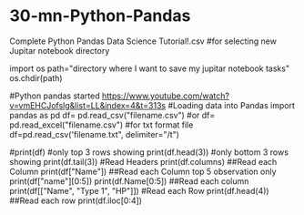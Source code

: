 # 30-mn-Python-Pandas
Complete Python Pandas Data Science Tutorial!.csv
#for selecting new Jupitar notebook directory

import os 
path="directory where I want to save my jupitar notebook tasks"
os.chdir(path)

#Python pandas started 
https://www.youtube.com/watch?v=vmEHCJofslg&list=LL&index=4&t=313s
#Loading data into Pandas
import pandas as pd
df= pd.read_csv("filename.csv")
#or df= pd.read_excel("filename.csv")
#for txt format file       df=pd.read_csv('filename.txt", delimiter="/t")

#print(df)
#only top 3 rows showing
print(df.head(3))
#only bottom 3 rows showing
print(df.tail(3))
#Read Headers
print(df.columns)
##Read each Column
print(df["Name"])
##Read each Column top 5 observation only
print(df["name"][0:5])
print(df.Name[0:5])
##Read each column
print(df[["Name", "Type 1", "HP"]])
#Read each Row
print(df.head(4))
##Read each row
print(df.iloc[0:4])
